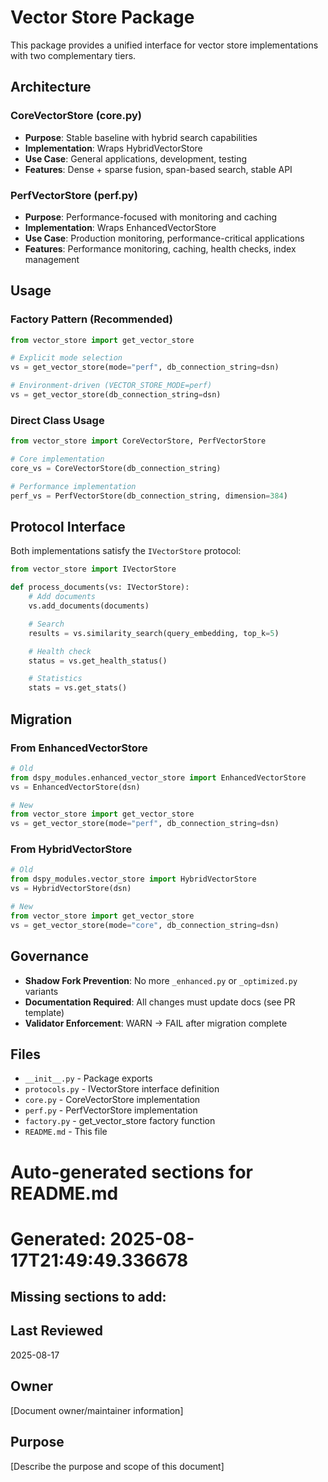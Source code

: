 # Vector Store Package

This package provides a unified interface for vector store implementations with two complementary tiers.

## Architecture

### CoreVectorStore (core.py)
- **Purpose**: Stable baseline with hybrid search capabilities
- **Implementation**: Wraps HybridVectorStore
- **Use Case**: General applications, development, testing
- **Features**: Dense + sparse fusion, span-based search, stable API

### PerfVectorStore (perf.py)
- **Purpose**: Performance-focused with monitoring and caching
- **Implementation**: Wraps EnhancedVectorStore
- **Use Case**: Production monitoring, performance-critical applications
- **Features**: Performance monitoring, caching, health checks, index management

## Usage

### Factory Pattern (Recommended)
```python
from vector_store import get_vector_store

# Explicit mode selection
vs = get_vector_store(mode="perf", db_connection_string=dsn)

# Environment-driven (VECTOR_STORE_MODE=perf)
vs = get_vector_store(db_connection_string=dsn)
```

### Direct Class Usage
```python
from vector_store import CoreVectorStore, PerfVectorStore

# Core implementation
core_vs = CoreVectorStore(db_connection_string)

# Performance implementation
perf_vs = PerfVectorStore(db_connection_string, dimension=384)
```

## Protocol Interface

Both implementations satisfy the `IVectorStore` protocol:

```python
from vector_store import IVectorStore

def process_documents(vs: IVectorStore):
    # Add documents
    vs.add_documents(documents)

    # Search
    results = vs.similarity_search(query_embedding, top_k=5)

    # Health check
    status = vs.get_health_status()

    # Statistics
    stats = vs.get_stats()
```

## Migration

### From EnhancedVectorStore
```python
# Old
from dspy_modules.enhanced_vector_store import EnhancedVectorStore
vs = EnhancedVectorStore(dsn)

# New
from vector_store import get_vector_store
vs = get_vector_store(mode="perf", db_connection_string=dsn)
```

### From HybridVectorStore
```python
# Old
from dspy_modules.vector_store import HybridVectorStore
vs = HybridVectorStore(dsn)

# New
from vector_store import get_vector_store
vs = get_vector_store(mode="core", db_connection_string=dsn)
```

## Governance

- **Shadow Fork Prevention**: No more `_enhanced.py` or `_optimized.py` variants
- **Documentation Required**: All changes must update docs (see PR template)
- **Validator Enforcement**: WARN → FAIL after migration complete

## Files

- `__init__.py` - Package exports
- `protocols.py` - IVectorStore interface definition
- `core.py` - CoreVectorStore implementation
- `perf.py` - PerfVectorStore implementation
- `factory.py` - get_vector_store factory function
- `README.md` - This file

<!-- README_AUTOFIX_START -->
# Auto-generated sections for README.md
# Generated: 2025-08-17T21:49:49.336678

## Missing sections to add:

## Last Reviewed

2025-08-17

## Owner

[Document owner/maintainer information]

## Purpose

[Describe the purpose and scope of this document]

<!-- README_AUTOFIX_END -->
